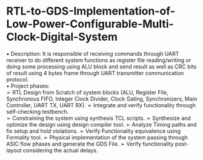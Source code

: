# RTL-to-GDS-Implementation-of-Low-Power-Configurable-Multi-Clock-Digital-System
▪ Description: It is responsible of receiving commands through UART receiver to do different system 
functions as register file reading/writing or doing some processing using ALU block and send result as well 
as CRC bits of result using 4 bytes frame through UART transmitter communication protocol.                  
▪ Project phases:  
➢ RTL Design from Scratch of system blocks (ALU, Register File, Synchronous FIFO, Integer Clock 
Divider, Clock Gating, Synchronizers, Main Controller, UART TX, UART RX). 
➢ Integrate and verify functionality through self-checking testbench.  
➢ Constraining the system using synthesis TCL scripts. 
➢ Synthesize and optimize the design using design compiler tool. 
➢ Analyze Timing paths and fix setup and hold violations. 
➢ Verify Functionality equivalence using Formality tool. 
➢ Physical implementation of the system passing through ASIC flow phases and generate the GDS File. 
➢ Verify functionality post-layout considering the actual delays.  
